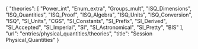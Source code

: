 {
    "theories": [
        "Power_int",
        "Enum_extra",
        "Groups_mult",
        "ISQ_Dimensions",
        "ISQ_Quantities",
        "ISQ_Proof",
        "ISQ_Algebra",
        "ISQ_Units",
        "ISQ_Conversion",
        "ISQ",
        "SI_Units",
        "CGS",
        "SI_Constants",
        "SI_Prefix",
        "SI_Derived",
        "SI_Accepted",
        "SI_Imperial",
        "SI",
        "SI_Astronomical",
        "SI_Pretty",
        "BIS"
    ],
    "url": "entries/physical_quantities/theories",
    "title": "Session Physical_Quantities"
}